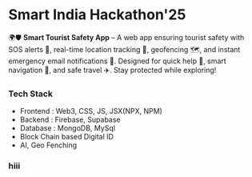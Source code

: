 # Smart India Hackathon'25
🌍🛡️ **Smart Tourist Safety App** – A web app ensuring tourist safety with SOS alerts 🚨, real-time location tracking 📍, geofencing 🗺️, and instant emergency email notifications 📧. Designed for quick help 🤝, smart navigation 🧭, and safe travel ✈️. Stay protected while exploring!

### Tech Stack 
- Frontend : Web3, CSS, JS, JSX(NPX, NPM)
- Backend : Firebase, Supabase
- Database : MongoDB, MySql
- Block Chain based Digital ID
- AI, Geo Fenching
  
### hiii
